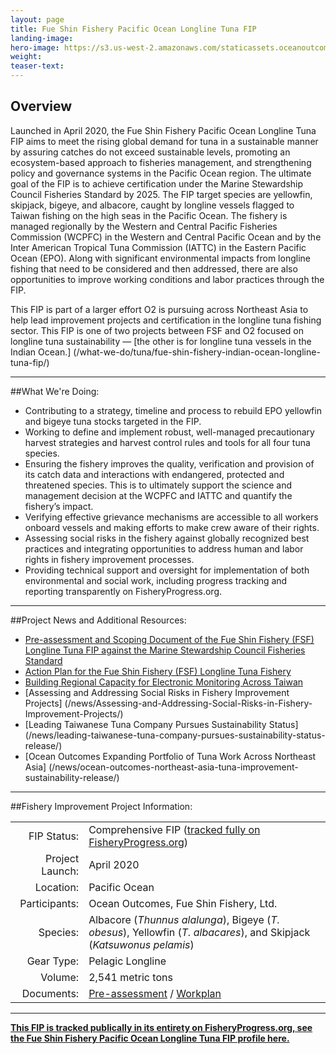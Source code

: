 ```yaml
---
layout: page 
title: Fue Shin Fishery Pacific Ocean Longline Tuna FIP
landing-image:
hero-image: https://s3.us-west-2.amazonaws.com/staticassets.oceanoutcomes.org/hero+photos/FSF-PO-FIP-profile-hero.png
weight: 
teaser-text:
---
```

<h2>Overview</h2>

Launched in April 2020, the Fue Shin Fishery Pacific Ocean Longline Tuna FIP aims to meet the rising global demand for tuna in a sustainable manner by assuring catches do not exceed sustainable levels, promoting an ecosystem-based approach to fisheries management, and strengthening policy and governance systems in the Pacific Ocean region. The ultimate goal of the FIP is to achieve certification under the Marine Stewardship Council Fisheries Standard by 2025. The FIP target species are yellowfin, skipjack, bigeye, and albacore, caught by longline vessels flagged to Taiwan fishing on the high seas in the Pacific Ocean. The fishery is managed regionally by the Western and Central Pacific Fisheries Commission (WCPFC) in the Western and Central Pacific Ocean and by the Inter American Tropical Tuna Commission (IATTC) in the Eastern Pacific Ocean (EPO). Along with significant environmental impacts from longline fishing that need to be considered and then addressed, there are also opportunities to improve working conditions and labor practices through the FIP. 

This FIP is part of a larger effort O2 is pursuing across Northeast Asia to help lead improvement projects and certification in the longline tuna fishing sector. This FIP is one of two projects between FSF and O2 focused on longline tuna sustainability — [the other is for longline tuna vessels in the Indian Ocean.] (/what-we-do/tuna/fue-shin-fishery-indian-ocean-longline-tuna-fip/)

---

##What We're Doing:  

* Contributing to a strategy, timeline and process to rebuild EPO yellowfin and bigeye tuna stocks targeted in the FIP.
* Working to define and implement robust, well-managed precautionary harvest strategies and harvest control rules and tools for all four tuna species.
* Ensuring the fishery improves the quality, verification and provision of its catch data and interactions with endangered, protected and threatened species. This is to ultimately support the science and management decision at the WCPFC and IATTC and quantify the fishery’s impact.
* Verifying effective grievance mechanisms are accessible to all workers onboard vessels and making efforts to make crew aware of their rights.
* Assessing social risks in the fishery against globally recognized best practices and integrating opportunities to address human and labor rights in fishery improvement processes.
* Providing technical support and oversight for implementation of both environmental and social work, including progress tracking and reporting transparently on FisheryProgress.org.

---

##Project News and Additional Resources:  

* <a href="https://s3.us-west-2.amazonaws.com/staticassets.oceanoutcomes.org/supporting+documents/PO+Action+Plan.pdf" target="_blank">Pre-assessment and Scoping Document of the Fue Shin Fishery (FSF) Longline Tuna FIP against the Marine Stewardship Council Fisheries Standard</a>
* <a href="https://s3.us-west-2.amazonaws.com/staticassets.oceanoutcomes.org/supporting+documents/PO+Action+Plan.pdf" target="_blank">Action Plan for the Fue Shin Fishery (FSF) Longline Tuna Fishery</a>
* [Building Regional Capacity for Electronic Monitoring Across Taiwan](/news/building-regional-capacity-for-electronic-monitoring-across-Taiwan/)
* [Assessing and Addressing Social Risks in Fishery Improvement Projects] (/news/Assessing-and-Addressing-Social-Risks-in-Fishery-Improvement-Projects/)
* [Leading Taiwanese Tuna Company Pursues Sustainability Status] (/news/leading-taiwanese-tuna-company-pursues-sustainability-status-release/) 
* [Ocean Outcomes Expanding Portfolio of Tuna Work Across Northeast Asia] (/news/ocean-outcomes-northeast-asia-tuna-improvement-sustainability-release/)

---

##Fishery Improvement Project Information:

|||
| ---: | --- |
| FIP Status: | Comprehensive FIP (<a href="https://fisheryprogress.org/fip-profile/pacific-ocean-tuna-longline-fue-shin">tracked fully on FisheryProgress.org</a>) |
| Project Launch: | April 2020 |
| Location: | Pacific Ocean |
| Participants: | Ocean Outcomes, Fue Shin Fishery, Ltd. |
| Species: | Albacore (*Thunnus alalunga*), Bigeye (*T. obesus*), Yellowfin (*T. albacares*), and Skipjack (*Katsuwonus pelamis*) |
| Gear Type: | Pelagic Longline |
| Volume: | 2,541 metric tons |
| Documents: | <a href="https://s3.us-west-2.amazonaws.com/staticassets.oceanoutcomes.org/supporting+documents/PO+Action+Plan.pdf" target="_blank">Pre-assessment</a> / <a href="https://s3.us-west-2.amazonaws.com/staticassets.oceanoutcomes.org/supporting+documents/PO+Work+Plan.pdf">Workplan</a> |

---

<a href="https://fisheryprogress.org/fip-profile/pacific-ocean-tuna-longline-fue-shin" target="_blank">**This FIP is tracked publically in its entirety on FisheryProgress.org, see the Fue Shin Fishery Pacific Ocean Longline Tuna FIP profile here.**</a>
